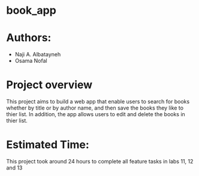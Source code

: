 # book_app

# Authors:
- Naji A. Albatayneh
- Osama Nofal

# Project overview

This project aims to build a web app that enable users to search for books whether by title or by author name, and then save the books they like to thier list. In addition, the app allows users to edit and delete the books in thier list.


# Estimated Time:

This project took around 24 hours to complete all feature tasks in labs 11, 12 and 13

